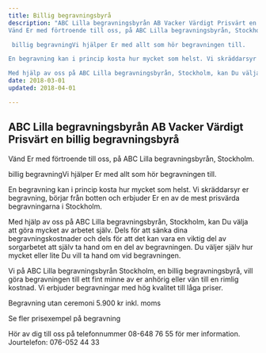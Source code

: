 ```yaml
---
title: Billig begravningsbyrå
description: "ABC Lilla begravningsbyrån AB Vacker Värdigt Prisvärt en billig begravningsbyrå
Vänd Er med förtroende till oss, på ABC Lilla begravningsbyrån, Stockholm.

 billig begravningVi hjälper Er med allt som hör begravningen till.

En begravning kan i princip kosta hur mycket som helst. Vi skräddarsyr er begravning, börjar från botten och erbjuder Er en av de mest prisvärda begravningarna i Stockholm.

Med hjälp av oss på ABC Lilla begravningsbyrån, Stockholm, kan Du välja att göra mycket av arbetet själv. Dels för att sänka dina begravningskostnader och dels för att det kan vara en viktig del av sorgarbetet att själv ta hand om en del av begravningen. Du väljer själv hur mycket eller lite Du vill ta hand om vid begravningen."
date: 2018-03-01
updated: 2018-04-01

---
```




## ABC Lilla begravningsbyrån AB Vacker Värdigt Prisvärt en billig begravningsbyrå
Vänd Er med förtroende till oss, på ABC Lilla begravningsbyrån, Stockholm.

 billig begravningVi hjälper Er med allt som hör begravningen till.

En begravning kan i princip kosta hur mycket som helst. Vi skräddarsyr er begravning, börjar från botten och erbjuder Er en av de mest prisvärda begravningarna i Stockholm.

Med hjälp av oss på ABC Lilla begravningsbyrån, Stockholm, kan Du välja att göra mycket av arbetet själv. Dels för att sänka dina begravningskostnader och dels för att det kan vara en viktig del av sorgarbetet att själv ta hand om en del av begravningen. Du väljer själv hur mycket eller lite Du vill ta hand om vid begravningen.

Vi på ABC Lilla begravningsbyrån Stockholm, en billig begravningsbyrå, vill göra begravningen till ett fint minne av er anhörig eller vän till en rimlig kostnad. Vi erbjuder begravningar med hög kvalitet till låga priser.

Begravning utan ceremoni 5.900 kr inkl. moms

Se fler prisexempel på begravning

Hör av dig till oss på telefonnummer 08-648 76 55 för mer information. Jourtelefon: 076-052 44 33
